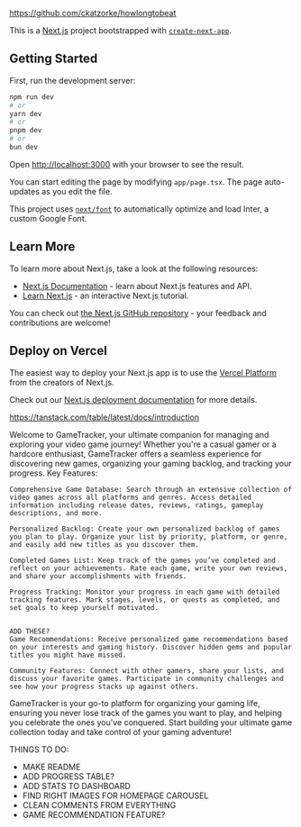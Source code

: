 https://github.com/ckatzorke/howlongtobeat

This is a [Next.js](https://nextjs.org/) project bootstrapped with [`create-next-app`](https://github.com/vercel/next.js/tree/canary/packages/create-next-app).

## Getting Started

First, run the development server:

```bash
npm run dev
# or
yarn dev
# or
pnpm dev
# or
bun dev
```

Open [http://localhost:3000](http://localhost:3000) with your browser to see the result.

You can start editing the page by modifying `app/page.tsx`. The page auto-updates as you edit the file.

This project uses [`next/font`](https://nextjs.org/docs/basic-features/font-optimization) to automatically optimize and load Inter, a custom Google Font.

## Learn More

To learn more about Next.js, take a look at the following resources:

- [Next.js Documentation](https://nextjs.org/docs) - learn about Next.js features and API.
- [Learn Next.js](https://nextjs.org/learn) - an interactive Next.js tutorial.

You can check out [the Next.js GitHub repository](https://github.com/vercel/next.js/) - your feedback and contributions are welcome!

## Deploy on Vercel

The easiest way to deploy your Next.js app is to use the [Vercel Platform](https://vercel.com/new?utm_medium=default-template&filter=next.js&utm_source=create-next-app&utm_campaign=create-next-app-readme) from the creators of Next.js.

Check out our [Next.js deployment documentation](https://nextjs.org/docs/deployment) for more details.

https://tanstack.com/table/latest/docs/introduction

Welcome to GameTracker, your ultimate companion for managing and exploring your video game journey! Whether you're a casual gamer or a hardcore enthusiast, GameTracker offers a seamless experience for discovering new games, organizing your gaming backlog, and tracking your progress.
Key Features:

    Comprehensive Game Database: Search through an extensive collection of video games across all platforms and genres. Access detailed information including release dates, reviews, ratings, gameplay descriptions, and more.

    Personalized Backlog: Create your own personalized backlog of games you plan to play. Organize your list by priority, platform, or genre, and easily add new titles as you discover them.

    Completed Games List: Keep track of the games you’ve completed and reflect on your achievements. Rate each game, write your own reviews, and share your accomplishments with friends.

    Progress Tracking: Monitor your progress in each game with detailed tracking features. Mark stages, levels, or quests as completed, and set goals to keep yourself motivated.


    ADD THESE?
    Game Recommendations: Receive personalized game recommendations based on your interests and gaming history. Discover hidden gems and popular titles you might have missed.

    Community Features: Connect with other gamers, share your lists, and discuss your favorite games. Participate in community challenges and see how your progress stacks up against others.

GameTracker is your go-to platform for organizing your gaming life, ensuring you never lose track of the games you want to play, and helping you celebrate the ones you've conquered. Start building your ultimate game collection today and take control of your gaming adventure!

THINGS TO DO:

- MAKE README
- ADD PROGRESS TABLE?
- ADD STATS TO DASHBOARD
- FIND RIGHT IMAGES FOR HOMEPAGE CAROUSEL
- CLEAN COMMENTS FROM EVERYTHING
- GAME RECOMMENDATION FEATURE?
